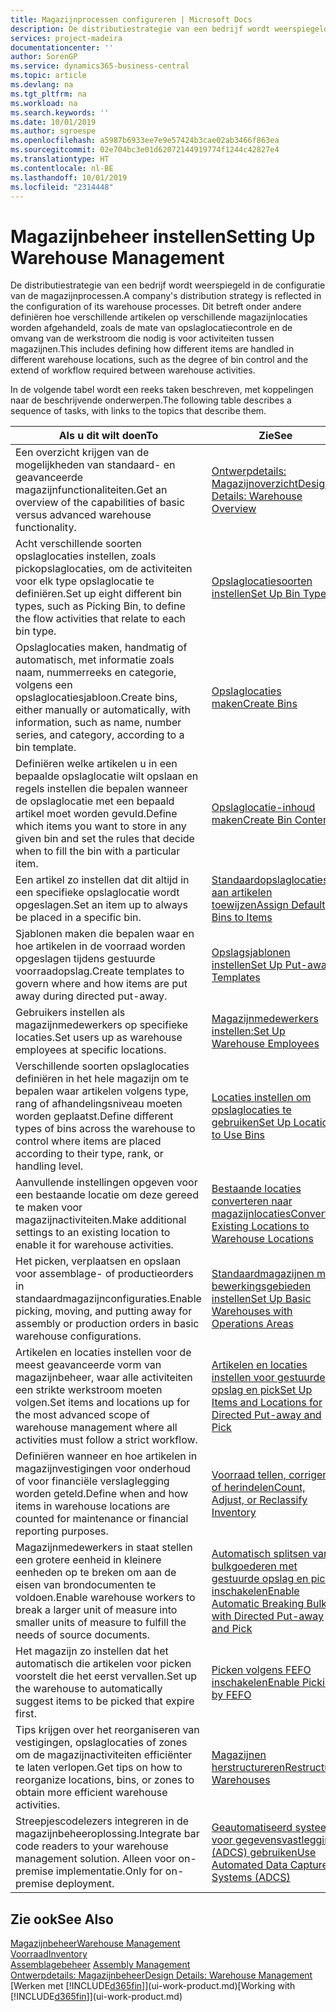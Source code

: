 ```yaml
---
title: Magazijnprocessen configureren | Microsoft Docs
description: De distributiestrategie van een bedrijf wordt weerspiegeld in de configuratie van zijn magazijnprocessen. Dit betreft onder andere definiëren hoe verschillende artikelen op verschillende magazijnlocaties worden afgehandeld, zoals de mate van opslaglocatiecontrole en de omvang van de werkstroom die nodig is voor activiteiten tussen magazijnen.
services: project-madeira
documentationcenter: ''
author: SorenGP
ms.service: dynamics365-business-central
ms.topic: article
ms.devlang: na
ms.tgt_pltfrm: na
ms.workload: na
ms.search.keywords: ''
ms.date: 10/01/2019
ms.author: sgroespe
ms.openlocfilehash: a5987b6933ee7e9e57424b3cae02ab3466f863ea
ms.sourcegitcommit: 02e704bc3e01d62072144919774f1244c42827e4
ms.translationtype: HT
ms.contentlocale: nl-BE
ms.lasthandoff: 10/01/2019
ms.locfileid: "2314448"
---
```

# <a name="setting-up-warehouse-management"></a><span data-ttu-id="a234c-104">Magazijnbeheer instellen</span><span class="sxs-lookup"><span data-stu-id="a234c-104">Setting Up Warehouse Management</span></span>
<span data-ttu-id="a234c-105">De distributiestrategie van een bedrijf wordt weerspiegeld in de configuratie van de magazijnprocessen.</span><span class="sxs-lookup"><span data-stu-id="a234c-105">A company's distribution strategy is reflected in the configuration of its warehouse processes.</span></span> <span data-ttu-id="a234c-106">Dit betreft onder andere definiëren hoe verschillende artikelen op verschillende magazijnlocaties worden afgehandeld, zoals de mate van opslaglocatiecontrole en de omvang van de werkstroom die nodig is voor activiteiten tussen magazijnen.</span><span class="sxs-lookup"><span data-stu-id="a234c-106">This includes defining how different items are handled in different warehouse locations, such as the degree of bin control and the extend of workflow required between warehouse activities.</span></span>  

 <span data-ttu-id="a234c-107">In de volgende tabel wordt een reeks taken beschreven, met koppelingen naar de beschrijvende onderwerpen.</span><span class="sxs-lookup"><span data-stu-id="a234c-107">The following table describes a sequence of tasks, with links to the topics that describe them.</span></span>   

|<span data-ttu-id="a234c-108">**Als u dit wilt doen**</span><span class="sxs-lookup"><span data-stu-id="a234c-108">**To**</span></span>|<span data-ttu-id="a234c-109">**Zie**</span><span class="sxs-lookup"><span data-stu-id="a234c-109">**See**</span></span>|  
|------------|-------------|  
|<span data-ttu-id="a234c-110">Een overzicht krijgen van de mogelijkheden van standaard- en geavanceerde magazijnfunctionaliteiten.</span><span class="sxs-lookup"><span data-stu-id="a234c-110">Get an overview of the capabilities of basic versus advanced warehouse functionality.</span></span>|[<span data-ttu-id="a234c-111">Ontwerpdetails: Magazijnoverzicht</span><span class="sxs-lookup"><span data-stu-id="a234c-111">Design Details: Warehouse Overview</span></span>](design-details-warehouse-overview.md)|  
|<span data-ttu-id="a234c-112">Acht verschillende soorten opslaglocaties instellen, zoals pickopslaglocaties, om de activiteiten voor elk type opslaglocatie te definiëren.</span><span class="sxs-lookup"><span data-stu-id="a234c-112">Set up eight different bin types, such as Picking Bin, to define the flow activities that relate to each bin type.</span></span>|[<span data-ttu-id="a234c-113">Opslaglocatiesoorten instellen</span><span class="sxs-lookup"><span data-stu-id="a234c-113">Set Up Bin Types</span></span>](warehouse-how-to-set-up-bin-types.md)|  
|<span data-ttu-id="a234c-114">Opslaglocaties maken, handmatig of automatisch, met informatie zoals naam, nummerreeks en categorie, volgens een opslaglocatiesjabloon.</span><span class="sxs-lookup"><span data-stu-id="a234c-114">Create bins, either manually or automatically, with information, such as name, number series, and category, according to a bin template.</span></span>|[<span data-ttu-id="a234c-115">Opslaglocaties maken</span><span class="sxs-lookup"><span data-stu-id="a234c-115">Create Bins</span></span>](warehouse-how-to-create-individual-bins.md)|  
|<span data-ttu-id="a234c-116">Definiëren welke artikelen u in een bepaalde opslaglocatie wilt opslaan en regels instellen die bepalen wanneer de opslaglocatie met een bepaald artikel moet worden gevuld.</span><span class="sxs-lookup"><span data-stu-id="a234c-116">Define which items you want to store in any given bin and set the rules that decide when to fill the bin with a particular item.</span></span>|[<span data-ttu-id="a234c-117">Opslaglocatie-inhoud maken</span><span class="sxs-lookup"><span data-stu-id="a234c-117">Create Bin Contents</span></span>](warehouse-how-to-set-up-bin-contents.md)|  
|<span data-ttu-id="a234c-118">Een artikel zo instellen dat dit altijd in een specifieke opslaglocatie wordt opgeslagen.</span><span class="sxs-lookup"><span data-stu-id="a234c-118">Set an item up to always be placed in a specific bin.</span></span>|[<span data-ttu-id="a234c-119">Standaardopslaglocaties aan artikelen toewijzen</span><span class="sxs-lookup"><span data-stu-id="a234c-119">Assign Default Bins to Items</span></span>](warehouse-how-to-assign-default-bins-to-items.md)|
|<span data-ttu-id="a234c-120">Sjablonen maken die bepalen waar en hoe artikelen in de voorraad worden opgeslagen tijdens gestuurde voorraadopslag.</span><span class="sxs-lookup"><span data-stu-id="a234c-120">Create templates to govern where and how items are put away during directed put-away.</span></span>|[<span data-ttu-id="a234c-121">Opslagsjablonen instellen</span><span class="sxs-lookup"><span data-stu-id="a234c-121">Set Up Put-away Templates</span></span>](warehouse-how-to-set-up-put-away-templates.md)|
|<span data-ttu-id="a234c-122">Gebruikers instellen als magazijnmedewerkers op specifieke locaties.</span><span class="sxs-lookup"><span data-stu-id="a234c-122">Set users up as warehouse employees at specific locations.</span></span>|[<span data-ttu-id="a234c-123">Magazijnmedewerkers instellen:</span><span class="sxs-lookup"><span data-stu-id="a234c-123">Set Up Warehouse Employees</span></span>](warehouse-how-to-set-up-warehouse-employees.md)|
|<span data-ttu-id="a234c-124">Verschillende soorten opslaglocaties definiëren in het hele magazijn om te bepalen waar artikelen volgens type, rang of afhandelingsniveau moeten worden geplaatst.</span><span class="sxs-lookup"><span data-stu-id="a234c-124">Define different types of bins across the warehouse to control where items are placed according to their type, rank, or handling level.</span></span>|[<span data-ttu-id="a234c-125">Locaties instellen om opslaglocaties te gebruiken</span><span class="sxs-lookup"><span data-stu-id="a234c-125">Set Up Locations to Use Bins</span></span>](warehouse-how-to-set-up-locations-to-use-bins.md)|
|<span data-ttu-id="a234c-126">Aanvullende instellingen opgeven voor een bestaande locatie om deze gereed te maken voor magazijnactiviteiten.</span><span class="sxs-lookup"><span data-stu-id="a234c-126">Make additional settings to an existing location to enable it for warehouse activities.</span></span>|[<span data-ttu-id="a234c-127">Bestaande locaties converteren naar magazijnlocaties</span><span class="sxs-lookup"><span data-stu-id="a234c-127">Convert Existing Locations to Warehouse Locations</span></span>](warehouse-how-to-convert-existing-locations-to-warehouse-locations.md)|
|<span data-ttu-id="a234c-128">Het picken, verplaatsen en opslaan voor assemblage- of productieorders in standaardmagazijnconfiguraties.</span><span class="sxs-lookup"><span data-stu-id="a234c-128">Enable picking, moving, and putting away for assembly or production orders in basic warehouse configurations.</span></span>|[<span data-ttu-id="a234c-129">Standaardmagazijnen met bewerkingsgebieden instellen</span><span class="sxs-lookup"><span data-stu-id="a234c-129">Set Up Basic Warehouses with Operations Areas</span></span>](warehouse-how-to-set-up-basic-warehouses-with-operations-areas.md)|  
|<span data-ttu-id="a234c-130">Artikelen en locaties instellen voor de meest geavanceerde vorm van magazijnbeheer, waar alle activiteiten een strikte werkstroom moeten volgen.</span><span class="sxs-lookup"><span data-stu-id="a234c-130">Set items and locations up for the most advanced scope of warehouse management where all activities must follow a strict workflow.</span></span>|[<span data-ttu-id="a234c-131">Artikelen en locaties instellen voor gestuurde opslag en pick</span><span class="sxs-lookup"><span data-stu-id="a234c-131">Set Up Items and Locations for Directed Put-away and Pick</span></span>](warehouse-how-to-set-up-items-for-directed-put-away-and-pick.md)|  
|<span data-ttu-id="a234c-132">Definiëren wanneer en hoe artikelen in magazijnvestigingen voor onderhoud of voor financiële verslaglegging worden geteld.</span><span class="sxs-lookup"><span data-stu-id="a234c-132">Define when and how items in warehouse locations are counted for maintenance or financial reporting purposes.</span></span>|[<span data-ttu-id="a234c-133">Voorraad tellen, corrigeren of herindelen</span><span class="sxs-lookup"><span data-stu-id="a234c-133">Count, Adjust, or Reclassify Inventory</span></span>](inventory-how-count-adjust-reclassify.md)|
|<span data-ttu-id="a234c-134">Magazijnmedewerkers in staat stellen een grotere eenheid in kleinere eenheden op te breken om aan de eisen van brondocumenten te voldoen.</span><span class="sxs-lookup"><span data-stu-id="a234c-134">Enable warehouse workers to break a larger unit of measure into smaller units of measure to fulfill the needs of source documents.</span></span>|[<span data-ttu-id="a234c-135">Automatisch splitsen van bulkgoederen met gestuurde opslag en pick inschakelen</span><span class="sxs-lookup"><span data-stu-id="a234c-135">Enable Automatic Breaking Bulk with Directed Put-away and Pick</span></span>](warehouse-enable-automatic-breaking-bulk-with-directed-put-away-and-pick.md)|  
|<span data-ttu-id="a234c-136">Het magazijn zo instellen dat het automatisch die artikelen voor picken voorstelt die het eerst vervallen.</span><span class="sxs-lookup"><span data-stu-id="a234c-136">Set up the warehouse to automatically suggest items to be picked that expire first.</span></span>|[<span data-ttu-id="a234c-137">Picken volgens FEFO inschakelen</span><span class="sxs-lookup"><span data-stu-id="a234c-137">Enable Picking by FEFO</span></span>](warehouse-picking-by-fefo.md)|
|<span data-ttu-id="a234c-138">Tips krijgen over het reorganiseren van vestigingen, opslaglocaties of zones om de magazijnactiviteiten efficiënter te laten verlopen.</span><span class="sxs-lookup"><span data-stu-id="a234c-138">Get tips on how to reorganize locations, bins, or zones to obtain more efficient warehouse activities.</span></span>|[<span data-ttu-id="a234c-139">Magazijnen herstructureren</span><span class="sxs-lookup"><span data-stu-id="a234c-139">Restructure Warehouses</span></span>](warehouse-how-to-restructure-warehouses.md)|
|<span data-ttu-id="a234c-140">Streepjescodelezers integreren in de magazijnbeheeroplossing.</span><span class="sxs-lookup"><span data-stu-id="a234c-140">Integrate bar code readers to your warehouse management solution.</span></span> <span data-ttu-id="a234c-141">Alleen voor on-premise implementatie.</span><span class="sxs-lookup"><span data-stu-id="a234c-141">Only for on-premise deployment.</span></span>|[<span data-ttu-id="a234c-142">Geautomatiseerd systeem voor gegevensvastlegging (ADCS) gebruiken</span><span class="sxs-lookup"><span data-stu-id="a234c-142">Use Automated Data Capture Systems (ADCS)</span></span>](warehouse-use-automated-data-capture-systems-adcs.md)|

## <a name="see-also"></a><span data-ttu-id="a234c-143">Zie ook</span><span class="sxs-lookup"><span data-stu-id="a234c-143">See Also</span></span>  
[<span data-ttu-id="a234c-144">Magazijnbeheer</span><span class="sxs-lookup"><span data-stu-id="a234c-144">Warehouse Management</span></span>](warehouse-manage-warehouse.md)  
[<span data-ttu-id="a234c-145">Voorraad</span><span class="sxs-lookup"><span data-stu-id="a234c-145">Inventory</span></span>](inventory-manage-inventory.md)  
<span data-ttu-id="a234c-146">[Assemblagebeheer](assembly-assemble-items.md)  </span><span class="sxs-lookup"><span data-stu-id="a234c-146">[Assembly Management](assembly-assemble-items.md)  </span></span>  
[<span data-ttu-id="a234c-147">Ontwerpdetails: Magazijnbeheer</span><span class="sxs-lookup"><span data-stu-id="a234c-147">Design Details: Warehouse Management</span></span>](design-details-warehouse-management.md)  
<span data-ttu-id="a234c-148">[Werken met [!INCLUDE[d365fin](includes/d365fin_md.md)]](ui-work-product.md)</span><span class="sxs-lookup"><span data-stu-id="a234c-148">[Working with [!INCLUDE[d365fin](includes/d365fin_md.md)]](ui-work-product.md)</span></span>
